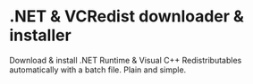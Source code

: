 # .NET & VCRedist downloader & installer
Download & install .NET Runtime & Visual C++ Redistributables automatically with a batch file. Plain and simple.
